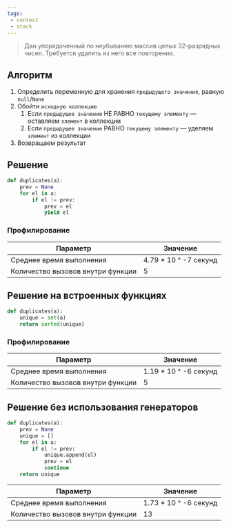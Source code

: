 ```yaml
---
tags:
 - contest
 - stack
---
```


> Дан упорядоченный по неубыванию массив целых 32-разрядных чисел. Требуется удалить из него все повторения.

## Алгоритм

1. Определить переменную для хранения `предыдущего значения`, равную `null`/`None`
2. Обойти `исходную коллекцию`
	1. Если `предыдущее значение` НЕ РАВНО `текущему элементу` — оставляем `элемент` в коллекции
	2. Если `предыдущее значение` РАВНО `текущему элементу` — уделяем `элемент` из коллекции
3. Возвращаем результат

## Решение

```Python
def duplicates(a):
    prev = None
    for el in a:
        if el != prev:
            prev = el
            yield el
```

### Профилирование

| Параметр | Значение |
| --- | --- |
| Среднее время  выполнения | 4.79 * 10 ^ -7 секунд |
| Количество вызовов внутри функции | 5 |

## Решение на встроенных функциях

```Python
def duplicates(a):
    unique = set(a)
    return sorted(unique)
```

### Профилирование

| Параметр | Значение |
| --- | --- |
| Среднее время  выполнения | 1.19 * 10 ^ -6 секунд |
| Количество вызовов внутри функции | 5 |

## Решение без использования генераторов

```Python
def duplicates(a):
    prev = None
    unique = []
    for el in a:
        if el != prev:
            unique.append(el)
            prev = el
            continue
    return unique
```

| Параметр | Значение |
| --- | --- |
| Среднее время  выполнения | 1.73 * 10 ^ -6 секунд |
| Количество вызовов внутри функции | 13 |